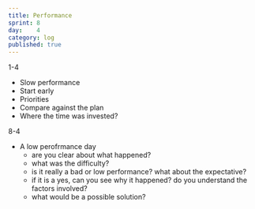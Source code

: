 ```yaml
---
title: Performance
sprint: 8
day:	4
category: log
published: true
---
```


1-4
- Slow performance
- Start early
- Priorities
- Compare against the plan
- Where the time was invested?


8-4
- A low perofrmance day
	- are you clear about what happened?
	- what was the difficulty?
	- is it really a bad or low performance? what about the expectative?
	- if it is a yes, can you see why it happened? do you understand the factors involved?
	- what would be a possible solution?
